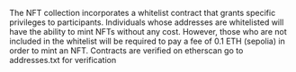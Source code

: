 The NFT collection incorporates a whitelist contract that grants specific privileges to participants. Individuals whose addresses are whitelisted will have the ability to mint NFTs without any cost. However, those who are not included in the whitelist will be required to pay a fee of 0.1 ETH (sepolia) in order to mint an NFT.
Contracts are verified on etherscan go to addresses.txt for verification
